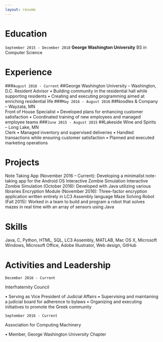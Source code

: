 ```yaml
---
layout: resume
---
```


# Education

`September 2015 - December 2018`
__George Washington University__
BS in Computer Science

# Experience
###`August 2016 - Current`
##George Washington University – Washington, D.C. 
Resident Advisor
• Building community in the residential hall while supporting residents
• Creating and executing programming aimed at enriching residential life 
###`May 2016 - August 2016`
##Noodles & Company – Wayzata, MN  
Front of House Specialist
• Developed plans for enhancing customer satisfaction
• Coordinated training of new employees and managed employee teams 
###`June 2015 - August 2015`
##Lakeside Wine and Spirits – Long Lake, MN  
Clerk
• Managed inventory and supervised deliveries
• Handled transactions while ensuring customer satisfaction
• Planned and executed marketing operations

# Projects

Note Taking App (November 2016 – Current): Developing a minimalist note-taking app for the Android OS Interactive Zombie Simulation Interactive Zombie Simulation (October 2016): Developed with Java utilizing various libraries
Encryption Module (November 2016): Three-factor encryption application written entirely in LC3 Assembly language
Maze Solving Robot (Fall 2015): Worked in a team to build and program a robot that solves mazes in real time with an array of sensors using Java


# Skills

Java, C, Python, HTML, SQL, LC3 Assembly, MATLAB, Mac OS X, Microsoft Windows, Microsoft Office, Adobe Illustrator, Web design, GitHub

# Activities and Leadership

`December 2016 - Current`
  
Interfraternity Council 
  
• Serving as Vice President of Judicial Affairs
• Supervising and maintaining a judicial board for adherence to bylaws
• Organizing and executing initiatives to promote the Greek community
  
`September 2016 - Current`
  
Association for Computing Machinery 
  
• Member, George Washington University Chapter



<!-- ### Footer

Last updated: May 2013 -->


